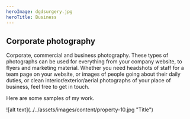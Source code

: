 ```yaml
---
heroImage: dgdsurgery.jpg
heroTitle: Business
---
```


## **Corporate** photography

Corporate, commercial and business photography. These types of photographs can be
used for everything from your company website, to flyers and marketing material.
Whether you need headshots of staff for a team page on your website, or images of
people going about their daily duties, or clean interior/exterior/aerial
photographs of your place of business, feel free to get in touch.

Here are some samples of my work.

<div component="image-curtains" modifier="" layout="LR" >
  ![alt text](../../assets/images/content/property-10.jpg "Title")  
</div>
